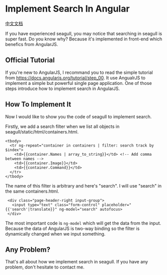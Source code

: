
# Implement Search In Angular

[中文文档](2014-10-22-implement-search-in-angular-zh.md)

If you have experienced seagull, you may notice that searching in seagull is super fast. Do you know why? Because it's implemented in front-end which benefics from AngularJS.

## Official Tutorial

If you're new to AngularJS, I recommand you to read the simple tutorial from <https://docs.angularjs.org/tutorial/step_00>. It use AngualrJS to implement a simple but powerful single page application. One of those steps introduce how to implement search in AngularJS.

## How To Implement It

Now I would like to show you the code of seagull to implement search.

Firstly, we add a search filter when we list all objects in seagull/static/html/containers.html.

```
<tbody>
  <tr ng-repeat="container in containers | filter: search track by $index">
    <td>{{container.Names | array_to_string}}</td> <!-- Add comma between names -->
    <td>{{container.Image}}</td>
    <td>{{container.Command}}</td>
  </tr>
</tbody>
```
The name of this filter is arbitrary and here's "search". I will use "search" in the same containers.html.

```
 <div class="page-header-right input-group">
   <input type="text" class="form-control" placeholder="{{'search'|translate}}" ng-model="search" autofocus>
 </div>
```

The most important code is `ng-model` which will get the data from the input. Because the data of AngularJS is two-way binding so the filter is dynamically changed when we input something.

## Any Problem?

That's all about how we implement search in seagull. If you have any problem, don't hesitate to contact me.
